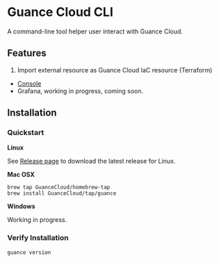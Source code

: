 # Guance Cloud CLI

A command-line tool helper user interact with Guance Cloud.

## Features

1. Import external resource as Guance Cloud IaC resource (Terraform)
  * [Console](specs/iac/import.spec.md)
  * Grafana, working in progress, coming soon.

## Installation

### Quickstart

**Linux**

See [Release page](https://github.com/GuanceCloud/guance-cli/releases) to download the latest release for Linux.

**Mac OSX**

```shell
brew tap GuanceCloud/homebrew-tap
brew install GuanceCloud/tap/guance
```

**Windows**

Working in progress.

### Verify Installation

```shell
guance version
```

